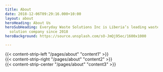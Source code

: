 ```yaml
---
title: About
date: 2018-12-06T09:29:16.000+10:00
layout: about
heroHeading: About Us
heroSubHeading: Everyday Waste Solutions Inc is Liberia’s leading waste management
  solution company since 2018
heroBackground: https://source.unsplash.com/sO-JmQj95ec/1600x1000

---
```

<div>
{{< content-strip-left "/pages/about" "content1" >}}
</div>
<div>
{{< content-strip-right "/pages/about" "content2" >}}
</div>
<div>
{{< content-strip-center "/pages/about" "content3" >}}
</div>